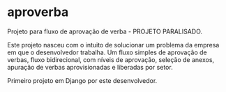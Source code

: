 # aproverba 
Projeto para fluxo de aprovação de verba - PROJETO PARALISADO.

Este projeto nasceu com o intuito de solucionar um problema da empresa em que o desenvolvedor trabalha. Um fluxo simples de aprovação de verbas, fluxo bidirecional, com níveis de aprovação,  seleção de anexos, apuração de verbas aprovisionadas e liberadas por setor.

Primeiro projeto em Django por este desenvolvedor. 

